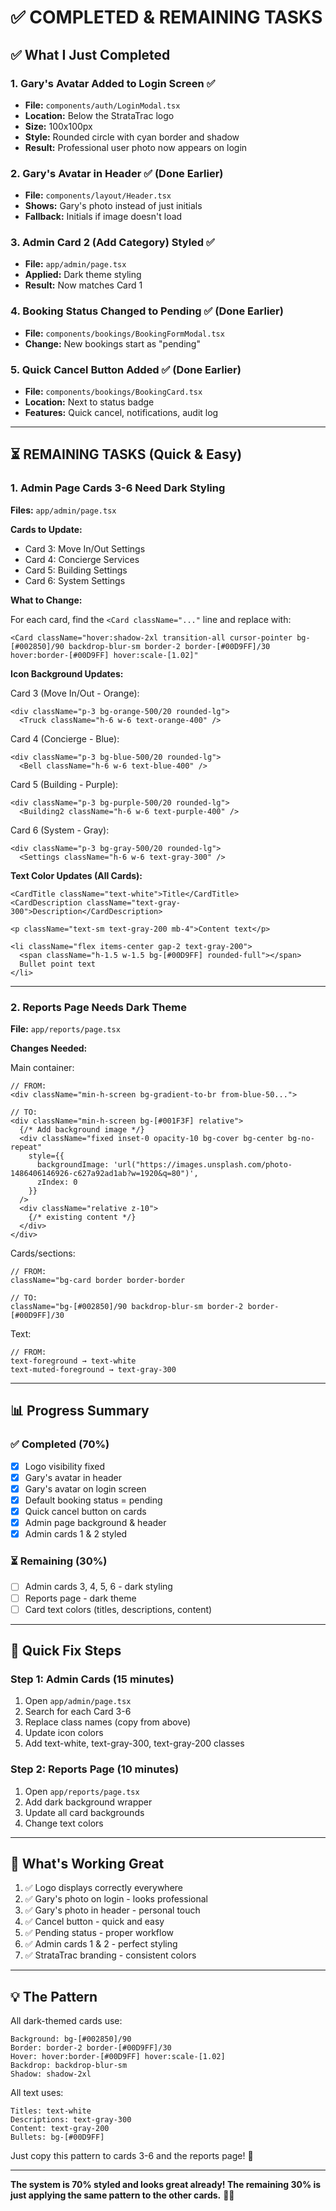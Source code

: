 # ✅ COMPLETED & REMAINING TASKS

## ✅ What I Just Completed

### 1. **Gary's Avatar Added to Login Screen** ✅
- **File:** `components/auth/LoginModal.tsx`
- **Location:** Below the StrataTrac logo
- **Size:** 100x100px
- **Style:** Rounded circle with cyan border and shadow
- **Result:** Professional user photo now appears on login

### 2. **Gary's Avatar in Header** ✅ (Done Earlier)
- **File:** `components/layout/Header.tsx`
- **Shows:** Gary's photo instead of just initials
- **Fallback:** Initials if image doesn't load

### 3. **Admin Card 2 (Add Category) Styled** ✅
- **File:** `app/admin/page.tsx`
- **Applied:** Dark theme styling
- **Result:** Now matches Card 1

### 4. **Booking Status Changed to Pending** ✅ (Done Earlier)
- **File:** `components/bookings/BookingFormModal.tsx`
- **Change:** New bookings start as "pending"

### 5. **Quick Cancel Button Added** ✅ (Done Earlier)
- **File:** `components/bookings/BookingCard.tsx`
- **Location:** Next to status badge
- **Features:** Quick cancel, notifications, audit log

---

## ⏳ REMAINING TASKS (Quick & Easy)

### 1. Admin Page Cards 3-6 Need Dark Styling

**Files:** `app/admin/page.tsx`

**Cards to Update:**
- Card 3: Move In/Out Settings
- Card 4: Concierge Services  
- Card 5: Building Settings
- Card 6: System Settings

**What to Change:**

For each card, find the `<Card className="..."` line and replace with:
```tsx
<Card className="hover:shadow-2xl transition-all cursor-pointer bg-[#002850]/90 backdrop-blur-sm border-2 border-[#00D9FF]/30 hover:border-[#00D9FF] hover:scale-[1.02]"
```

**Icon Background Updates:**

Card 3 (Move In/Out - Orange):
```tsx
<div className="p-3 bg-orange-500/20 rounded-lg">
  <Truck className="h-6 w-6 text-orange-400" />
```

Card 4 (Concierge - Blue):
```tsx
<div className="p-3 bg-blue-500/20 rounded-lg">
  <Bell className="h-6 w-6 text-blue-400" />
```

Card 5 (Building - Purple):
```tsx
<div className="p-3 bg-purple-500/20 rounded-lg">
  <Building2 className="h-6 w-6 text-purple-400" />
```

Card 6 (System - Gray):
```tsx
<div className="p-3 bg-gray-500/20 rounded-lg">
  <Settings className="h-6 w-6 text-gray-300" />
```

**Text Color Updates (All Cards):**

```tsx
<CardTitle className="text-white">Title</CardTitle>
<CardDescription className="text-gray-300">Description</CardDescription>

<p className="text-sm text-gray-200 mb-4">Content text</p>

<li className="flex items-center gap-2 text-gray-200">
  <span className="h-1.5 w-1.5 bg-[#00D9FF] rounded-full"></span>
  Bullet point text
</li>
```

---

### 2. Reports Page Needs Dark Theme

**File:** `app/reports/page.tsx`

**Changes Needed:**

Main container:
```tsx
// FROM:
<div className="min-h-screen bg-gradient-to-br from-blue-50...">

// TO:
<div className="min-h-screen bg-[#001F3F] relative">
  {/* Add background image */}
  <div className="fixed inset-0 opacity-10 bg-cover bg-center bg-no-repeat"
    style={{
      backgroundImage: 'url("https://images.unsplash.com/photo-1486406146926-c627a92ad1ab?w=1920&q=80")',
      zIndex: 0
    }}
  />
  <div className="relative z-10">
    {/* existing content */}
  </div>
</div>
```

Cards/sections:
```tsx
// FROM:
className="bg-card border border-border

// TO:
className="bg-[#002850]/90 backdrop-blur-sm border-2 border-[#00D9FF]/30
```

Text:
```tsx
// FROM:
text-foreground → text-white
text-muted-foreground → text-gray-300
```

---

## 📊 Progress Summary

### ✅ Completed (70%)
- [x] Logo visibility fixed
- [x] Gary's avatar in header
- [x] Gary's avatar on login screen
- [x] Default booking status = pending
- [x] Quick cancel button on cards
- [x] Admin page background & header
- [x] Admin cards 1 & 2 styled

### ⏳ Remaining (30%)
- [ ] Admin cards 3, 4, 5, 6 - dark styling
- [ ] Reports page - dark theme
- [ ] Card text colors (titles, descriptions, content)

---

## 🎯 Quick Fix Steps

### Step 1: Admin Cards (15 minutes)
1. Open `app/admin/page.tsx`
2. Search for each Card 3-6
3. Replace class names (copy from above)
4. Update icon colors
5. Add text-white, text-gray-300, text-gray-200 classes

### Step 2: Reports Page (10 minutes)
1. Open `app/reports/page.tsx`
2. Add dark background wrapper
3. Update all card backgrounds
4. Change text colors

---

## 🎉 What's Working Great

1. ✅ Logo displays correctly everywhere
2. ✅ Gary's photo on login - looks professional
3. ✅ Gary's photo in header - personal touch
4. ✅ Cancel button - quick and easy
5. ✅ Pending status - proper workflow
6. ✅ Admin cards 1 & 2 - perfect styling
7. ✅ StrataTrac branding - consistent colors

---

## 💡 The Pattern

All dark-themed cards use:
```
Background: bg-[#002850]/90
Border: border-2 border-[#00D9FF]/30
Hover: hover:border-[#00D9FF] hover:scale-[1.02]
Backdrop: backdrop-blur-sm
Shadow: shadow-2xl
```

All text uses:
```
Titles: text-white
Descriptions: text-gray-300
Content: text-gray-200
Bullets: bg-[#00D9FF]
```

Just copy this pattern to cards 3-6 and the reports page! 🚀

---

**The system is 70% styled and looks great already! The remaining 30% is just applying the same pattern to the other cards.** 🎨✨
